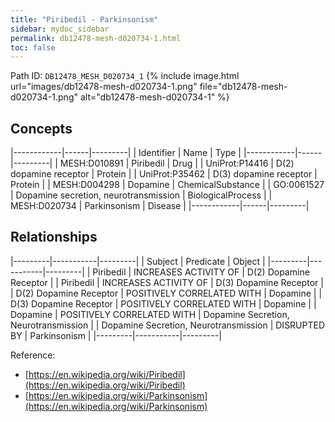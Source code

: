 ```yaml
---
title: "Piribedil - Parkinsonism"
sidebar: mydoc_sidebar
permalink: db12478-mesh-d020734-1.html
toc: false 
---
```



Path ID: `DB12478_MESH_D020734_1`
{% include image.html url="images/db12478-mesh-d020734-1.png" file="db12478-mesh-d020734-1.png" alt="db12478-mesh-d020734-1" %}

## Concepts

|------------|------|---------|
| Identifier | Name | Type    |
|------------|------|---------|
| MESH:D010891 | Piribedil | Drug |
| UniProt:P14416 | D(2) dopamine receptor | Protein |
| UniProt:P35462 | D(3) dopamine receptor | Protein |
| MESH:D004298 | Dopamine | ChemicalSubstance |
| GO:0061527 | Dopamine secretion, neurotransmission | BiologicalProcess |
| MESH:D020734 | Parkinsonism | Disease |
|------------|------|---------|

## Relationships

|---------|-----------|---------|
| Subject | Predicate | Object  |
|---------|-----------|---------|
| Piribedil | INCREASES ACTIVITY OF | D(2) Dopamine Receptor |
| Piribedil | INCREASES ACTIVITY OF | D(3) Dopamine Receptor |
| D(2) Dopamine Receptor | POSITIVELY CORRELATED WITH | Dopamine |
| D(3) Dopamine Receptor | POSITIVELY CORRELATED WITH | Dopamine |
| Dopamine | POSITIVELY CORRELATED WITH | Dopamine Secretion, Neurotransmission |
| Dopamine Secretion, Neurotransmission | DISRUPTED BY | Parkinsonism |
|---------|-----------|---------|

Reference: 
  - [https://en.wikipedia.org/wiki/Piribedil](https://en.wikipedia.org/wiki/Piribedil)
  - [https://en.wikipedia.org/wiki/Parkinsonism](https://en.wikipedia.org/wiki/Parkinsonism)
